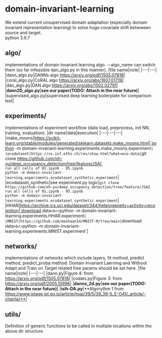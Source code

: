 # domain-invariant-learning
We extend current unsupervised domain adaptation (especially domain invariant representation learning) to solve huge covariate shift betwween source and target.  
python 3.9.7

## algo/
implementations of domain invariant learning algo.
--algo_name can switch them (so far infeasible dan_algo.py in this manner).
|file name|note|
|---|---|
|dann_algo.py|DANNs algo https://arxiv.org/pdf/1505.07818|
|coral_algo.py|CoRAL algo https://arxiv.org/abs/1607.01719|
|dan_algo.py|DAN algo https://arxiv.org/abs/1502.02791|
|**dann2D_algo.py**|**see our paper(TODO: Attach in the near future)**|
|supervised_algo.py|supervised deep learning boilerplate for comparison test|

## experiments/
implementations of experiment workflow (data load, preprocess, init NN, training, evaluation).
|dir name|data|execution|
|---|---|---|
|make_moons|https://scikit-learn.org/stable/modules/generated/sklearn.datasets.make_moons.html|`python -m domain-invariant-learning.experiments.make_moons.experiment`|
|ecodataset|https://vs.inf.ethz.ch/res/show.html?what=eco-data|`git clone https://github.com/oh-yu/deep_occupancy_detection/tree/feature/JSAI`<br>`run all cells of 01.ipynb - 05.ipynb`<br>`python -m domain-invariant-learning.experiments.ecodataset_synthetic.experiment`|
|ecodataset_synthetic|see experiment.py logic|`git clone https://github.com/oh-yu/deep_occupancy_detection/tree/feature/JSAI`<br>`run all cells of 01.ipynb - 05.ipynb`<br>`python -m domain-invariant-learning.experiments.ecodataset_synthetic.experiment`|
|HHAR|https://archive.ics.uci.edu/dataset/344/heterogeneity+activity+recognition|`download data`<br>`python -m domain-invariant-learning.experiments.HHAR.experiment`|
|MNIST|https://github.com/mashaan14/MNIST-M/tree/main|`download data`<br>`python -m domain-invariant-learning.experiments.MNIST.experiment`|

## networks/
implementations of networks which include layers, fit method, predict method, predict_proba method.
Domain Invariant Laerning and Without Adapt and Train on Target related free params should be set here.
|file name|note|
|---|---|
|dann.py|Figure 4: from https://arxiv.org/pdf/1505.07818|
|codats.py|Figure 3: from https://arxiv.org/pdf/2005.10996|
|**danns_2d.py**|**see our paper(TODO: Attach in the near future)**|
|**isih-DA.py**|**Algorythm 1 from https://www.jstage.jst.go.jp/article/tjsai/39/5/39_39-5_E-O41/_article/-char/ja/**|

## utils/
Definition of generic functions to be called in multiple locations within the above dir structure.



  







